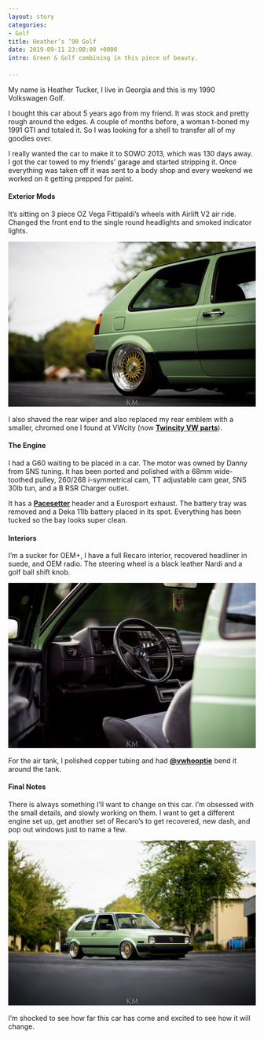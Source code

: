 ```yaml
---
layout: story
categories:
- Golf
title: Heather’s ’90 Golf
date: 2019-09-11 23:00:00 +0000
intro: Green & Golf combining in this piece of beauty.

---
```

My name is Heather Tucker, I live in Georgia and this is my 1990 Volkswagen Golf.

I bought this car about 5 years ago from my friend. It was stock and pretty rough around the edges. A couple of months before, a woman t-boned my 1991 GTI and totaled it. So I was looking for a shell to transfer all of my goodies over.

I really wanted the car to make it to SOWO 2013, which was 130 days away. I got the car towed to my friends’ garage and started stripping it. Once everything was taken off it was sent to a body shop and every weekend we worked on it getting prepped for paint.

#### Exterior Mods

It’s sitting on 3 piece OZ Vega Fittipaldi’s wheels with Airlift V2 air ride. Changed the front end to the single round headlights and smoked indicator lights.

![](/assets/images/uploads/heathers-90-golf-wheels.jpg)

I also shaved the rear wiper and also replaced my rear emblem with a smaller, chromed one I found at VWcity (now [**Twincity VW parts**](https://www.facebook.com/twincityvwparts/)).

#### The Engine

I had a G60 waiting to be placed in a car. The motor was owned by Danny from SNS tuning. It has been ported and polished with a 68mm wide-toothed pulley, 260/268 i-symmetrical cam, TT adjustable cam gear, SNS 30lb tun, and a B RSR Charger outlet.

It has a [**Pacesetter**](https://pacesetterexhaust.com/) header and a Eurosport exhaust. The battery tray was removed and a Deka 11lb battery placed in its spot. Everything has been tucked so the bay looks super clean.

#### Interiors

I’m a sucker for OEM+, I have a full Recaro interior, recovered headliner in suede, and OEM radio. The steering wheel is a black leather Nardi and a golf ball shift knob.

![](/assets/images/uploads/heathers-90-golf-interior.jpg)

For the air tank, I polished copper tubing and had [**@vwhooptie**](https://www.instagram.com/vwhooptie/) bend it around the tank.

#### Final Notes

There is always something I’ll want to change on this car. I’m obsessed with the small details, and slowly working on them. I want to get a different engine set up, get another set of Recaro’s to get recovered, new dash, and pop out windows just to name a few.

![](/assets/images/uploads/heathers-90-golf-exterior.jpg)

I’m shocked to see how far this car has come and excited to see how it will change.